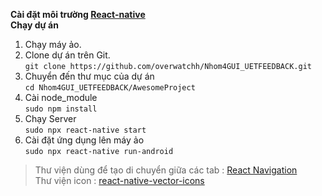 **Cài đặt môi trường [React-native](https://reactnative.dev/docs/environment-setup)** \
**Chạy dự án**
1. Chạy máy ảo.
2. Clone dự án trên Git. \
`git clone https://github.com/overwatchh/Nhom4GUI_UETFEEDBACK.git`
3. Chuyển đến thư mục của dự án \
`cd Nhom4GUI_UETFEEDBACK/AwesomeProject`
4. Cài node_module \
`sudo npm install`
5. Chạy Server \
`sudo npx react-native start`
6. Cài đặt ứng dụng lên máy ảo \
`sudo npx react-native run-android`
 > Thư viện dùng để tạo di chuyển giữa các tab : [React Navigation](https://reactnavigation.org/) \
 > Thư viện icon : [react-native-vector-icons](https://github.com/oblador/react-native-vector-icons)
